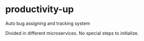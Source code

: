 # productivity-up
Auto bug assigning and tracking system

Divided in different microservices. No special steps to initialize.
